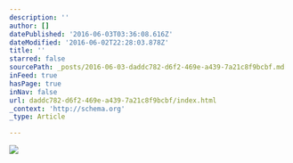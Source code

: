 ```yaml
---
description: ''
author: []
datePublished: '2016-06-03T03:36:08.616Z'
dateModified: '2016-06-02T22:28:03.878Z'
title: ''
starred: false
sourcePath: _posts/2016-06-03-daddc782-d6f2-469e-a439-7a21c8f9bcbf.md
inFeed: true
hasPage: true
inNav: false
url: daddc782-d6f2-469e-a439-7a21c8f9bcbf/index.html
_context: 'http://schema.org'
_type: Article

---
```

![](https://the-grid-user-content.s3-us-west-2.amazonaws.com/1540bd63-1f10-495c-b1e8-406157d6ee17.jpg)